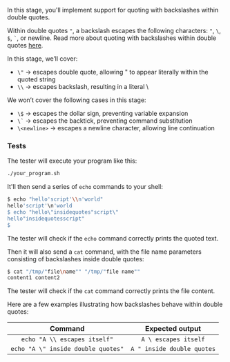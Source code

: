 In this stage, you'll implement support for quoting with backslashes within double quotes.

Within double quotes `"`, a backslash escapes the following characters: `"`, `\`, `$`, `` ` ``, or newline. Read more about quoting with backslashes within double quotes [here](https://www.gnu.org/software/bash/manual/bash.html#Double-Quotes).

In this stage, we’ll cover:

- `\"` → escapes double quote, allowing " to appear literally within the quoted string
- `\\` → escapes backslash, resulting in a literal \

We won’t cover the following cases in this stage:

- `\$` → escapes the dollar sign, preventing variable expansion
-  `` \` `` → escapes the backtick, preventing command substitution
- `\<newline>` → escapes a newline character, allowing line continuation

### Tests

The tester will execute your program like this:

```bash
./your_program.sh
```

It'll then send a series of `echo` commands to your shell:

```bash
$ echo "hello'script'\\n'world"
hello'script'\n'world
$ echo "hello\"insidequotes"script\"
hello"insidequotesscript"
$
```

The tester will check if the `echo` command correctly prints the quoted text.

Then it will also send a `cat` command, with the file name parameters consisting of backslashes inside double quotes:

```bash
$ cat "/tmp/"file\name"" "/tmp/"file name""
content1 content2
```

The tester will check if the `cat` command correctly prints the file content.

Here are a few examples illustrating how backslashes behave within double quotes:

| Command | Expected output |
| :---: | :-------------: | 
| `echo "A \\ escapes itself"` | `A \ escapes itself` | 
| `echo "A \" inside double quotes"` | `A " inside double quotes` |